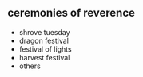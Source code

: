 ## ceremonies of reverence

- shrove tuesday
- dragon festival
- festival of lights
- harvest festival
- others